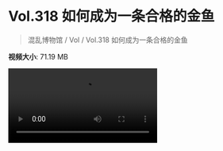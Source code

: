 # Vol.318 如何成为一条合格的金鱼

> 混乱博物馆 / Vol / Vol.318 如何成为一条合格的金鱼

**视频大小**: 71.19 MB

<div class="video"><video src="https://file.hsyhx.top/video/318.mp4" controls preload>🤔 您的浏览器不支持 video 标签</video></div>